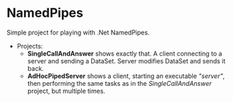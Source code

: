 # NamedPipes

Simple project for playing with .Net NamedPipes.

- Projects:
  - **SingleCallAndAnswer** shows exactly that. A client connecting to a server and sending a DataSet.  Server modifies DataSet and sends it back.
  - **AdHocPipedServer** shows a client, starting an executable *"server"*, then performing the same tasks as in the  *SingleCallAndAnswer* project, but multiple times.
